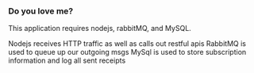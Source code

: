 ### Do you love me?

This application requires nodejs, rabbitMQ, and MySQL.

Nodejs receives HTTP traffic as well as calls out restful apis
RabbitMQ is used to queue up our outgoing msgs
MySql is used to store subscription information and log all sent receipts
